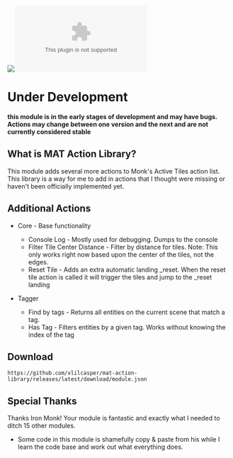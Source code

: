 ![](https://img.shields.io/badge/Foundry-v10.0.0-informational)![Latest Release Download Count](https://img.shields.io/github/downloads/xlilcasper/mat-action-library/0.0.1/module.zip)
<!--- Downloads @ Latest Badge -->
<!--- replace <user>/<repo> with your username/repository -->
<!--- ![Latest Release Download Count](https://img.shields.io/github/downloads/xlilcasper/mat-action-library/latest/module.zip) -->

<!--- Forge Bazaar Install % Badge -->
<!--- replace <your-module-name> with the `name` in your manifest -->
<!--- ![Forge Installs](https://img.shields.io/badge/dynamic/json?label=Forge%20Installs&query=package.installs&suffix=%25&url=https%3A%2F%2Fforge-vtt.com%2Fapi%2Fbazaar%2Fpackage%2Fmat-action-library&colorB=4aa94a) -->

# Under Development
**this module is in the early stages of development and may have bugs. Actions may change between one version and the next and are not currently considered stable**

## What is MAT Action Library?
This module adds several more actions to Monk's Active Tiles action list. This library is a way for me to add in actions that I thought were missing or haven't been officially implemented yet.

## Additional Actions
- Core - Base functionality
  - Console Log - Mostly used for debugging. Dumps to the console
  - Filter Tile Center Distance - Filter by distance for tiles. Note: This only works right now based upon the center of the tiles, not the edges.
  - Reset Tile - Adds an extra automatic landing _reset. When the reset tile action is called it will trigger the tiles and jump to the _reset landing
  
- Tagger
  - Find by tags - Returns all entities on the current scene that match a tag.
  - Has Tag - Filters entities by a given tag. Works without knowing the index of the tag
  
## Download
`https://github.com/xlilcasper/mat-action-library/releases/latest/download/module.json`

## Special Thanks
Thanks Iron Monk! Your module is fantastic and exactly what I needed to ditch 15 other modules.
- Some code in this module is shamefully copy & paste from his while I learn the code base and work out what everything does.
